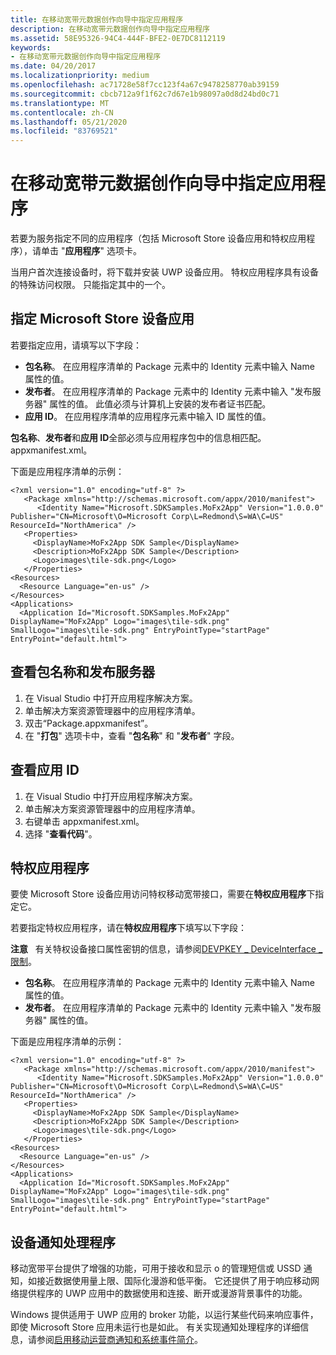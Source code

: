 ```yaml
---
title: 在移动宽带元数据创作向导中指定应用程序
description: 在移动宽带元数据创作向导中指定应用程序
ms.assetid: 58E95326-94C4-444F-BFE2-0E7DC8112119
keywords:
- 在移动宽带元数据创作向导中指定应用程序
ms.date: 04/20/2017
ms.localizationpriority: medium
ms.openlocfilehash: ac71728e58f7cc123f4a67c9478258770ab39159
ms.sourcegitcommit: cbcb712a9f1f62c7d67e1b98097a0d8d24bd0c71
ms.translationtype: MT
ms.contentlocale: zh-CN
ms.lasthandoff: 05/21/2020
ms.locfileid: "83769521"
---
```

# <a name="specify-applications-in-the-mobile-broadband-metadata-authoring-wizard"></a>在移动宽带元数据创作向导中指定应用程序


若要为服务指定不同的应用程序（包括 Microsoft Store 设备应用和特权应用程序），请单击 "**应用程序**" 选项卡。

当用户首次连接设备时，将下载并安装 UWP 设备应用。 特权应用程序具有设备的特殊访问权限。 只能指定其中的一个。

## <a name="span-idto_specify_the_windows_store_device_appspanspan-idto_specify_the_windows_store_device_appspanspan-idto_specify_the_windows_store_device_appspanto-specify-the-microsoft-store-device-app"></a><span id="To_specify_the_Windows_Store_device_app"></span><span id="to_specify_the_windows_store_device_app"></span><span id="TO_SPECIFY_THE_WINDOWS_STORE_DEVICE_APP"></span>指定 Microsoft Store 设备应用


若要指定应用，请填写以下字段：

-   **包名称**。 在应用程序清单的 Package 元素中的 Identity 元素中输入 Name 属性的值。
-   **发布者**。 在应用程序清单的 Package 元素中的 Identity 元素中输入 "发布服务器" 属性的值。 此值必须与计算机上安装的发布者证书匹配。
-   **应用 ID**。 在应用程序清单的应用程序元素中输入 ID 属性的值。

**包名称**、**发布者**和**应用 ID**全部必须与应用程序包中的信息相匹配。 appxmanifest.xml。

下面是应用程序清单的示例：

```
<?xml version="1.0" encoding="utf-8" ?> 
   <Package xmlns="http://schemas.microsoft.com/appx/2010/manifest">
      <Identity Name="Microsoft.SDKSamples.MoFx2App" Version="1.0.0.0" Publisher="CN=Microsoft\O=Microsoft Corp\L=Redmond\S=WA\C=US" ResourceId="NorthAmerica" /> 
   <Properties>
     <DisplayName>MoFx2App SDK Sample</DisplayName> 
     <Description>MoFx2App SDK Sample</Description> 
     <Logo>images\tile-sdk.png</Logo> 
   </Properties>
<Resources>
  <Resource Language="en-us" /> 
</Resources>
<Applications>
  <Application Id="Microsoft.SDKSamples.MoFx2App" DisplayName="MoFx2App" Logo="images\tile-sdk.png" SmallLogo="images\tile-sdk.png" EntryPointType="startPage" EntryPoint="default.html">
```

## <a name="span-idto_see_the_package_name_and_publisherspanspan-idto_see_the_package_name_and_publisherspanspan-idto_see_the_package_name_and_publisherspanto-see-the-package-name-and-publisher"></a><span id="To_see_the_Package_name_and_Publisher"></span><span id="to_see_the_package_name_and_publisher"></span><span id="TO_SEE_THE_PACKAGE_NAME_AND_PUBLISHER"></span>查看包名称和发布服务器


1.  在 Visual Studio 中打开应用程序解决方案。
2.  单击解决方案资源管理器中的应用程序清单。
3.  双击“Package.appxmanifest”。
4.  在 "**打包**" 选项卡中，查看 "**包名称**" 和 "**发布者**" 字段。

## <a name="span-idto_see_the_app_id_spanspan-idto_see_the_app_id_spanspan-idto_see_the_app_id_spanto-see-the-app-id"></a><span id="To_see_the_App_ID_"></span><span id="to_see_the_app_id_"></span><span id="TO_SEE_THE_APP_ID_"></span>查看应用 ID


1.  在 Visual Studio 中打开应用程序解决方案。
2.  单击解决方案资源管理器中的应用程序清单。
3.  右键单击 appxmanifest.xml。
4.  选择 "**查看代码**"。

## <a name="span-idprivileged_applicationsspanspan-idprivileged_applicationsspanspan-idprivileged_applicationsspanprivileged-applications"></a><span id="Privileged_applications"></span><span id="privileged_applications"></span><span id="PRIVILEGED_APPLICATIONS"></span>特权应用程序


要使 Microsoft Store 设备应用访问特权移动宽带接口，需要在**特权应用程序**下指定它。

若要指定特权应用程序，请在**特权应用程序**下填写以下字段：

**注意**   有关特权设备接口属性密钥的信息，请参阅[DEVPKEY \_ DeviceInterface \_ 限制](https://docs.microsoft.com/windows-hardware/drivers/install/devpkey-deviceinterface-restricted)。

 

-   **包名称**。 在应用程序清单的 Package 元素中的 Identity 元素中输入 Name 属性的值。
-   **发布者**。 在应用程序清单的 Package 元素中的 Identity 元素中输入 "发布服务器" 属性的值。

下面是应用程序清单的示例：

```
<?xml version="1.0" encoding="utf-8" ?> 
   <Package xmlns="http://schemas.microsoft.com/appx/2010/manifest">
      <Identity Name="Microsoft.SDKSamples.MoFx2App" Version="1.0.0.0" Publisher="CN=Microsoft\O=Microsoft Corp\L=Redmond\S=WA\C=US" ResourceId="NorthAmerica" /> 
   <Properties>
     <DisplayName>MoFx2App SDK Sample</DisplayName> 
     <Description>MoFx2App SDK Sample</Description> 
     <Logo>images\tile-sdk.png</Logo> 
   </Properties>
<Resources>
  <Resource Language="en-us" /> 
</Resources>
<Applications>
  <Application Id="Microsoft.SDKSamples.MoFx2App" DisplayName="MoFx2App" Logo="images\tile-sdk.png" SmallLogo="images\tile-sdk.png" EntryPointType="startPage" EntryPoint="default.html">
```

## <a name="span-iddevice_notification_handlerspanspan-iddevice_notification_handlerspanspan-iddevice_notification_handlerspandevice-notification-handler"></a><span id="Device_Notification_Handler"></span><span id="device_notification_handler"></span><span id="DEVICE_NOTIFICATION_HANDLER"></span>设备通知处理程序


移动宽带平台提供了增强的功能，可用于接收和显示 o 的管理短信或 USSD 通知，如接近数据使用量上限、国际化漫游和低平衡。 它还提供了用于响应移动网络提供程序的 UWP 应用中的数据使用和连接、断开或漫游背景事件的功能。

Windows 提供适用于 UWP 应用的 broker 功能，以运行某些代码来响应事件，即使 Microsoft Store 应用未运行也是如此。 有关实现通知处理程序的详细信息，请参阅[启用移动运营商通知和系统事件简介](https://docs.microsoft.com/windows-hardware/drivers/mobilebroadband/enabling-mobile-operator-notifications-and-system-events)。

 

 





